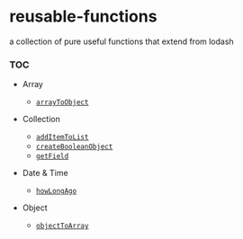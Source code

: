 # reusable-functions

a collection of pure useful functions that extend from lodash

### TOC

* Array
    + [`arrayToObject`](#arrayToObject)
    

* Collection
    + [`addItemToList`](#addItemToList)
    + [`createBooleanObject`](#arrayToObject)
    + [`getField`](#getField)

    
* Date & Time
    + [`howLongAgo`](#howLongAgo)
    
    
* Object
    + [`objectToArray`](#objectToArray)